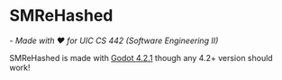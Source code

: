 # SMReHashed
*- Made with ❤️ for UIC CS 442 (Software Engineering II)*

SMReHashed is made with [Godot 4.2.1](https://godotengine.org/download/archive/4.2.1-stable/) though any 4.2+ version should work!
